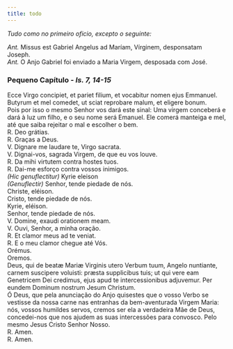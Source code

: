 ```yaml
---
title: todo
---
```


<em>Tudo como no primeiro oficio, excepto o seguinte:</em>

<div class="container-fluid">
<div class="row">
<div class="text-justify">
<em>Ant.</em> Missus est Gabriel Angelus ad Maríam, Vírginem, desponsatam Joseph.
</div>
<div class="text-justify">
<em>Ant.</em> O Anjo Gabriel foi enviado a Maria Virgem, desposada com José.
</div>
</div>
</div>

<h3 class="text-center" id="item7-1">Pequeno Capítulo - <em>Is. 7, 14-15</em></h3>
<div class="container-fluid">
<div class="row">
<div class="dropcap text-justify">Ecce Virgo concipiet, et pariet filium, et vocabitur nomen ejus Emmanuel. Butyrum et mel comedet, ut sciat reprobare malum, et eligere bonum.
</div>
<div class="dropcap text-justify">Pois por isso o mesmo Senhor vos dará este sinal: Uma virgem conceberá e dará à luz um filho, e o seu nome será Emanuel. Ele comerá manteiga e mel, até que saiba rejeitar o mal e escolher o bem.
</div>
<div class="text-justify">
<span class="text-danger">R.</span> Deo grátias.
</div>
<div class="text-justify">
<span class="text-danger">R.</span> Graças a Deus.
</div>
<div class="text-justify">
V. Dignare me laudare te, Virgo sacrata.
</div>
<div class="text-justify">
V. Dignai-vos, sagrada Virgem, de que eu vos louve.
</div>
<div class="text-justify">
<span class="text-danger">R.</span> Da mihi virtutem contra hostes tuos.
</div>
<div class="text-justify">
<span class="text-danger">R.</span> Dai-me esforço contra vossos inimigos.
</div>
</div>
</div>


<div class="container-fluid">
<div class="row">
<div class="text-justify">
<em>(Hic genuflectitur)</em> Kyrie eleison
</div>
<div class="text-justify">
<em>(Genuflectir)</em> Senhor, tende piedade de nós.
</div>
<div class="text-justify">
Christe, eléison.
</div>
<div class="text-justify">
Cristo, tende piedade de nós.
</div>
<div class="text-justify">
Kyrie, eléison.
</div>
<div class="text-justify">
Senhor, tende piedade de nós.
</div>
<div class="text-justify">
V. Domine, exaudi orationem meam.
</div>
<div class="text-justify">
V. Ouvi, Senhor, a minha oração.
</div>
<div class="text-justify">
<span class="text-danger">R.</span> Et clamor meus ad te veniat.
</div>
<div class="text-justify">
<span class="text-danger">R.</span> E o meu clamor chegue até Vós.
</div>
</div>
</div>

<div class="container-fluid">
<div class="row">
<div class="text-danger text-center"> Orémus. </div>
<div class="text-danger text-center"> Oremos. </div>
<div class="dropcap text-justify">Deus, qui de beatæ Mariæ Virginis utero Verbum tuum, Angelo nuntiante, carnem suscipere voluisti: præsta supplicibus tuis; ut qui vere eam Genetricem Dei credimus, ejus apud te intercessionibus adjuvemur. Per eundem Dominum nostrum Jesum Christum.
</div>
<div class="dropcap text-justify">Ó Deus, que pela anunciação do Anjo quisestes que o vosso Verbo se vestisse da nossa carne nas entranhas da bem-aventurada Virgem Maria: nós, vossos humildes servos, cremos ser ela a verdadeira Mãe de Deus, concedei-nos que nos ajudem as suas intercessões para convosco. Pelo mesmo Jesus Cristo Senhor Nosso.
</div>
<div class="text-justify">
<span class="text-danger">R.</span> Amen.
</div>
<div class="text-justify">
<span class="text-danger">R.</span> Amen.
</div>
</div>
</div>
